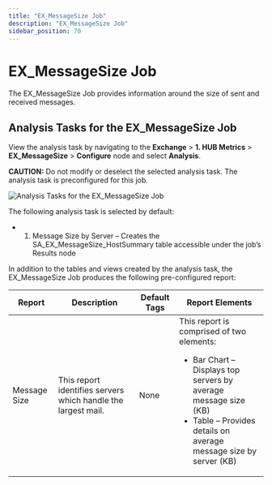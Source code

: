 ```yaml
---
title: "EX_MessageSize Job"
description: "EX_MessageSize Job"
sidebar_position: 70
---
```


# EX_MessageSize Job

The EX_MessageSize Job provides information around the size of sent and received messages.

## Analysis Tasks for the EX_MessageSize Job

View the analysis task by navigating to the **Exchange** > **1. HUB Metrics** > **EX_MessageSize** >
**Configure** node and select **Analysis**.

**CAUTION:** Do not modify or deselect the selected analysis task. The analysis task is
preconfigured for this job.

![Analysis Tasks for the EX_MessageSize Job](/img/product_docs/accessanalyzer/11.6/solutions/exchange/hubmetrics/messagesizeanalysis.webp)

The following analysis task is selected by default:

-   1. Message Size by Server – Creates the SA_EX_MessageSize_HostSummary table accessible under the
       job’s Results node

In addition to the tables and views created by the analysis task, the EX_MessageSize Job produces
the following pre-configured report:

| Report       | Description                                                   | Default Tags | Report Elements                                                                                                                                                                                   |
| ------------ | ------------------------------------------------------------- | ------------ | ------------------------------------------------------------------------------------------------------------------------------------------------------------------------------------------------- |
| Message Size | This report identifies servers which handle the largest mail. | None         | This report is comprised of two elements: <ul><li>Bar Chart – Displays top servers by average message size (KB)</li><li>Table – Provides details on average message size by server (KB)</li></ul> |

